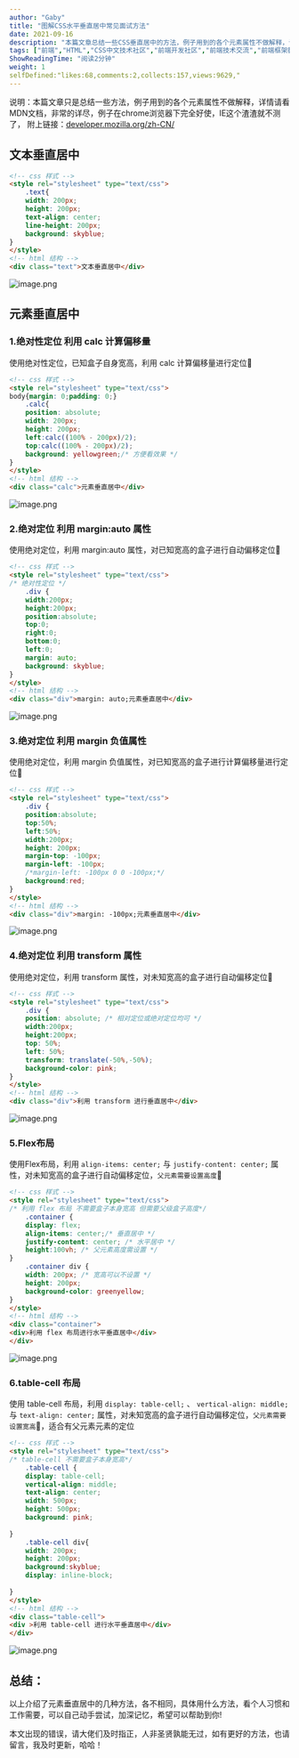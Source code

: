 ```yaml
---
author: "Gaby"
title: "图解CSS水平垂直居中常见面试方法"
date: 2021-09-16
description: "本篇文章总结一些CSS垂直居中的方法，例子用到的各个元素属性不做解释，详情请看MDN文档，非常的详尽，例子在chrome浏览器下完全好使，IE这个渣渣就不测了"
tags: ["前端","HTML","CSS中文技术社区","前端开发社区","前端技术交流","前端框架教程","JavaScript 学习资源","CSS 技巧与最佳实践","HTML5 最新动态","前端工程师职业发展","开源前端项目","前端技术趋势"]
ShowReadingTime: "阅读2分钟"
weight: 1
selfDefined:"likes:68,comments:2,collects:157,views:9629,"
---
```

说明：本篇文章只是总结一些方法，例子用到的各个元素属性不做解释，详情请看MDN文档，非常的详尽，例子在chrome浏览器下完全好使，IE这个渣渣就不测了， 附上链接：[developer.mozilla.org/zh-CN/](https://link.juejin.cn?target=https%3A%2F%2Fdeveloper.mozilla.org%2Fzh-CN%2F "https://developer.mozilla.org/zh-CN/")

文本垂直居中
------

```html
<!-- css 样式 -->
<style rel="stylesheet" type="text/css">
    .text{
    width: 200px;
    height: 200px;
    text-align: center;
    line-height: 200px;
    background: skyblue;
}
</style>
<!-- html 结构 -->
<div class="text">文本垂直居中</div>
```

![image.png](/images/jueJin/afcb97e60c4f4a3.png)

元素垂直居中
------

### 1.绝对性定位 利用 calc 计算偏移量

使用绝对性定位，已知盒子自身宽高，利用 calc 计算偏移量进行定位📌

```html
<!-- css 样式 -->
<style rel="stylesheet" type="text/css">
body{margin: 0;padding: 0;}
    .calc{
    position: absolute;
    width: 200px;
    height: 200px;
    left:calc((100% - 200px)/2);
    top:calc((100% - 200px)/2);
    background: yellowgreen;/* 方便看效果 */
}
</style>
<!-- html 结构 -->
<div class="calc">元素垂直居中</div>
```

![image.png](/images/jueJin/86e23e9dfb36495.png)

### 2.绝对定位 利用 margin:auto 属性

使用绝对定位，利用 margin:auto 属性，对已知宽高的盒子进行自动偏移定位📌

```html
<!-- css 样式 -->
<style rel="stylesheet" type="text/css">
/* 绝对性定位 */
    .div {
    width:200px;
    height:200px;
    position:absolute;
    top:0;
    right:0;
    bottom:0;
    left:0;
    margin: auto;
    background: skyblue;
}
</style>
<!-- html 结构 -->
<div class="div">margin: auto;元素垂直居中</div>
```

![image.png](/images/jueJin/381342739c4044e.png)

### 3.绝对定位 利用 margin 负值属性

使用绝对定位，利用 margin 负值属性，对已知宽高的盒子进行计算偏移量进行定位📌

```html
<!-- css 样式 -->
<style rel="stylesheet" type="text/css">
    .div {
    position:absolute;
    top:50%;
    left:50%;
    width:200px;
    height: 200px;
    margin-top: -100px;
    margin-left: -100px;
    /*margin-left: -100px 0 0 -100px;*/
    background:red;
}
</style>
<!-- html 结构 -->
<div class="div">margin: -100px;元素垂直居中</div>
```

![image.png](/images/jueJin/fdf1b1c30cc844d.png)

### 4.绝对定位 利用 transform 属性

使用绝对定位，利用 transform 属性，对未知宽高的盒子进行自动偏移定位📌

```html
<!-- css 样式 -->
<style rel="stylesheet" type="text/css">
    .div {
    position: absolute; /* 相对定位或绝对定位均可 */
    width:200px;
    height:200px;
    top: 50%;
    left: 50%;
    transform: translate(-50%,-50%);
    background-color: pink;
}
</style>
<!-- html 结构 -->
<div class="div">利用 transform 进行垂直居中</div>
```

![image.png](/images/jueJin/83ced57ffffe474.png)

### 5.Flex布局

使用Flex布局，利用 `align-items: center;` 与 `justify-content: center;` 属性，对未知宽高的盒子进行自动偏移定位，`父元素需要设置高度`📌

```html
<!-- css 样式 -->
<style rel="stylesheet" type="text/css">
/* 利用 flex 布局 不需要盒子本身宽高 但需要父级盒子高度*/
    .container {
    display: flex;
    align-items: center;/* 垂直居中 */
    justify-content: center; /* 水平居中 */
    height:100vh; /* 父元素高度需设置 */
}
    .container div {
    width: 200px; /* 宽高可以不设置 */
    height: 200px;
    background-color: greenyellow;
}
</style>
<!-- html 结构 -->
<div class="container">
<div>利用 flex 布局进行水平垂直居中</div>
</div>
```

![image.png](/images/jueJin/9a82aa25499d4bc.png)

### 6.table-cell 布局

使用 table-cell 布局，利用 `display: table-cell;` 、 `vertical-align: middle;` 与 `text-align: center;` 属性，对未知宽高的盒子进行自动偏移定位，`父元素需要设置宽高`📌，适合有父元素元素的定位

```html
<!-- css 样式 -->
<style rel="stylesheet" type="text/css">
/* table-cell 不需要盒子本身宽高*/
    .table-cell {
    display: table-cell;
    vertical-align: middle;
    text-align: center;
    width: 500px;
    height: 500px;
    background: pink;
    
}
    .table-cell div{
    width: 200px;
    height: 200px;
    background:skyblue;
    display: inline-block;
    
}
</style>
<!-- html 结构 -->
<div class="table-cell">
<div >利用 table-cell 进行水平垂直居中</div>
</div>
```

![image.png](/images/jueJin/7c2f80adac5048a.png)

总结：
---

以上介绍了元素垂直居中的几种方法，各不相同，具体用什么方法，看个人习惯和工作需要，可以自己动手尝试，加深记忆，希望可以帮助到你!

本文出现的错误，请大佬们及时指正，人非圣贤孰能无过，如有更好的方法，也请留言，我及时更新，哈哈！
